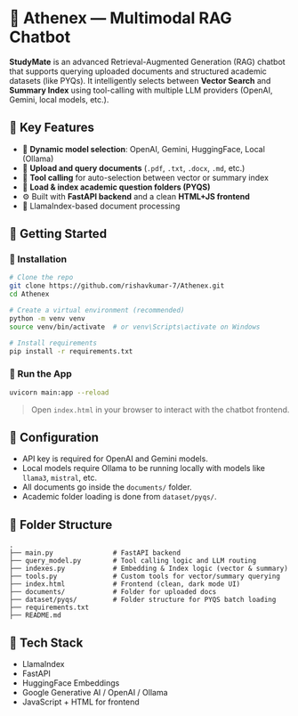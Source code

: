 
# 📘 Athenex — Multimodal RAG Chatbot

**StudyMate** is an advanced Retrieval-Augmented Generation (RAG) chatbot that supports querying uploaded documents and structured academic datasets (like PYQs). It intelligently selects between **Vector Search** and **Summary Index** using tool-calling with multiple LLM providers (OpenAI, Gemini, local models, etc.).


## 🌟 Key Features

- 🔁 **Dynamic model selection**: OpenAI, Gemini, HuggingFace, Local (Ollama)
- 📄 **Upload and query documents** (`.pdf`, `.txt`, `.docx`, `.md`, etc.)
- 🧠 **Tool calling** for auto-selection between vector or summary index
- 📁 **Load & index academic question folders (PYQS)**
- ⚙️ Built with **FastAPI backend** and a clean **HTML+JS frontend**
- 🎯 LlamaIndex-based document processing

## 🚀 Getting Started

### 🔧 Installation

```bash
# Clone the repo
git clone https://github.com/rishavkumar-7/Athenex.git
cd Athenex

# Create a virtual environment (recommended)
python -m venv venv
source venv/bin/activate  # or venv\Scripts\activate on Windows

# Install requirements
pip install -r requirements.txt
```

### 🏁 Run the App

```bash
uvicorn main:app --reload
```

> Open `index.html` in your browser to interact with the chatbot frontend.

## 🔐 Configuration

- API key is required for OpenAI and Gemini models.
- Local models require Ollama to be running locally with models like `llama3`, `mistral`, etc.
- All documents go inside the `documents/` folder.
- Academic folder loading is done from `dataset/pyqs/`.

## 📂 Folder Structure

```
.
├── main.py               # FastAPI backend
├── query_model.py        # Tool calling logic and LLM routing
├── indexes.py            # Embedding & Index logic (vector & summary)
├── tools.py              # Custom tools for vector/summary querying
├── index.html            # Frontend (clean, dark mode UI)
├── documents/            # Folder for uploaded docs
├── dataset/pyqs/         # Folder structure for PYQS batch loading
├── requirements.txt
├── README.md
```

## 🧠 Tech Stack

- LlamaIndex
- FastAPI
- HuggingFace Embeddings
- Google Generative AI / OpenAI / Ollama
- JavaScript + HTML for frontend
